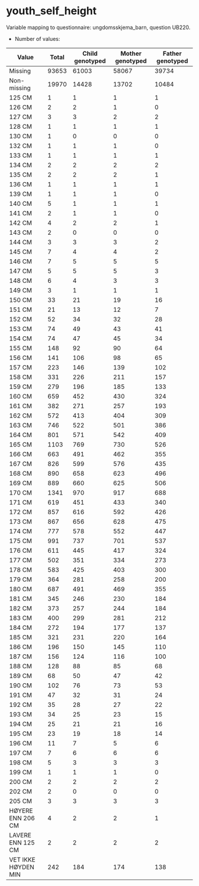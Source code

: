 # youth_self_height
Variable mapping to questionnaire: ungdomsskjema_barn, question UB220.
- Number of values:

| Value | Total | Child genotyped | Mother genotyped | Father genotyped |
| ----- | ----- | --------------- | ---------------- | ---------------- |
| Missing | 93653 | 61003 | 58067 | 39734 |
| Non-missing | 19970 | 14428 | 13702 | 10484 |
| 125 CM | 1 | 1 | 1 |1 |
| 126 CM | 2 | 2 | 1 |0 |
| 127 CM | 3 | 3 | 2 |2 |
| 128 CM | 1 | 1 | 1 |1 |
| 130 CM | 1 | 0 | 0 |0 |
| 132 CM | 1 | 1 | 1 |0 |
| 133 CM | 1 | 1 | 1 |1 |
| 134 CM | 2 | 2 | 2 |2 |
| 135 CM | 2 | 2 | 2 |1 |
| 136 CM | 1 | 1 | 1 |1 |
| 139 CM | 1 | 1 | 1 |0 |
| 140 CM | 5 | 1 | 1 |1 |
| 141 CM | 2 | 1 | 1 |0 |
| 142 CM | 4 | 2 | 2 |1 |
| 143 CM | 2 | 0 | 0 |0 |
| 144 CM | 3 | 3 | 3 |2 |
| 145 CM | 7 | 4 | 4 |2 |
| 146 CM | 7 | 5 | 5 |5 |
| 147 CM | 5 | 5 | 5 |3 |
| 148 CM | 6 | 4 | 3 |3 |
| 149 CM | 3 | 1 | 1 |1 |
| 150 CM | 33 | 21 | 19 |16 |
| 151 CM | 21 | 13 | 12 |7 |
| 152 CM | 52 | 34 | 32 |28 |
| 153 CM | 74 | 49 | 43 |41 |
| 154 CM | 74 | 47 | 45 |34 |
| 155 CM | 148 | 92 | 90 |64 |
| 156 CM | 141 | 106 | 98 |65 |
| 157 CM | 223 | 146 | 139 |102 |
| 158 CM | 331 | 226 | 211 |157 |
| 159 CM | 279 | 196 | 185 |133 |
| 160 CM | 659 | 452 | 430 |324 |
| 161 CM | 382 | 271 | 257 |193 |
| 162 CM | 572 | 413 | 404 |309 |
| 163 CM | 746 | 522 | 501 |386 |
| 164 CM | 801 | 571 | 542 |409 |
| 165 CM | 1103 | 769 | 730 |526 |
| 166 CM | 663 | 491 | 462 |355 |
| 167 CM | 826 | 599 | 576 |435 |
| 168 CM | 890 | 658 | 623 |496 |
| 169 CM | 889 | 660 | 625 |506 |
| 170 CM | 1341 | 970 | 917 |688 |
| 171 CM | 619 | 451 | 433 |340 |
| 172 CM | 857 | 616 | 592 |426 |
| 173 CM | 867 | 656 | 628 |475 |
| 174 CM | 777 | 578 | 552 |447 |
| 175 CM | 991 | 737 | 701 |537 |
| 176 CM | 611 | 445 | 417 |324 |
| 177 CM | 502 | 351 | 334 |273 |
| 178 CM | 583 | 425 | 403 |300 |
| 179 CM | 364 | 281 | 258 |200 |
| 180 CM | 687 | 491 | 469 |355 |
| 181 CM | 345 | 246 | 230 |184 |
| 182 CM | 373 | 257 | 244 |184 |
| 183 CM | 400 | 299 | 281 |212 |
| 184 CM | 272 | 194 | 177 |137 |
| 185 CM | 321 | 231 | 220 |164 |
| 186 CM | 196 | 150 | 145 |110 |
| 187 CM | 156 | 124 | 116 |100 |
| 188 CM | 128 | 88 | 85 |68 |
| 189 CM | 68 | 50 | 47 |42 |
| 190 CM | 102 | 76 | 73 |53 |
| 191 CM | 47 | 32 | 31 |24 |
| 192 CM | 35 | 28 | 27 |22 |
| 193 CM | 34 | 25 | 23 |15 |
| 194 CM | 25 | 21 | 21 |16 |
| 195 CM | 23 | 19 | 18 |14 |
| 196 CM | 11 | 7 | 5 |6 |
| 197 CM | 7 | 6 | 6 |6 |
| 198 CM | 5 | 3 | 3 |3 |
| 199 CM | 1 | 1 | 1 |0 |
| 200 CM | 2 | 2 | 2 |2 |
| 202 CM | 2 | 0 | 0 |0 |
| 205 CM | 3 | 3 | 3 |3 |
| HØYERE ENN 206 CM | 4 | 2 | 2 |1 |
| LAVERE ENN 125 CM | 2 | 2 | 2 |2 |
| VET IKKE HØYDEN MIN | 242 | 184 | 174 |138 |



